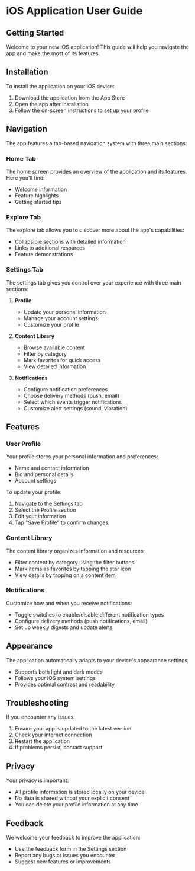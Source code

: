 # iOS Application User Guide

## Getting Started

Welcome to your new iOS application! This guide will help you navigate the app and make the most of its features.

## Installation

To install the application on your iOS device:

1. Download the application from the App Store
2. Open the app after installation
3. Follow the on-screen instructions to set up your profile

## Navigation

The app features a tab-based navigation system with three main sections:

### Home Tab
The home screen provides an overview of the application and its features. Here you'll find:
- Welcome information
- Feature highlights
- Getting started tips

### Explore Tab
The explore tab allows you to discover more about the app's capabilities:
- Collapsible sections with detailed information
- Links to additional resources
- Feature demonstrations

### Settings Tab
The settings tab gives you control over your experience with three main sections:

1. **Profile**
   - Update your personal information
   - Manage your account settings
   - Customize your profile

2. **Content Library**
   - Browse available content
   - Filter by category
   - Mark favorites for quick access
   - View detailed information

3. **Notifications**
   - Configure notification preferences
   - Choose delivery methods (push, email)
   - Select which events trigger notifications
   - Customize alert settings (sound, vibration)

## Features

### User Profile
Your profile stores your personal information and preferences:
- Name and contact information
- Bio and personal details
- Account settings

To update your profile:
1. Navigate to the Settings tab
2. Select the Profile section
3. Edit your information
4. Tap "Save Profile" to confirm changes

### Content Library
The content library organizes information and resources:
- Filter content by category using the filter buttons
- Mark items as favorites by tapping the star icon
- View details by tapping on a content item

### Notifications
Customize how and when you receive notifications:
- Toggle switches to enable/disable different notification types
- Configure delivery methods (push notifications, email)
- Set up weekly digests and update alerts

## Appearance

The application automatically adapts to your device's appearance settings:
- Supports both light and dark modes
- Follows your iOS system settings
- Provides optimal contrast and readability

## Troubleshooting

If you encounter any issues:
1. Ensure your app is updated to the latest version
2. Check your internet connection
3. Restart the application
4. If problems persist, contact support

## Privacy

Your privacy is important:
- All profile information is stored locally on your device
- No data is shared without your explicit consent
- You can delete your profile information at any time

## Feedback

We welcome your feedback to improve the application:
- Use the feedback form in the Settings section
- Report any bugs or issues you encounter
- Suggest new features or improvements
